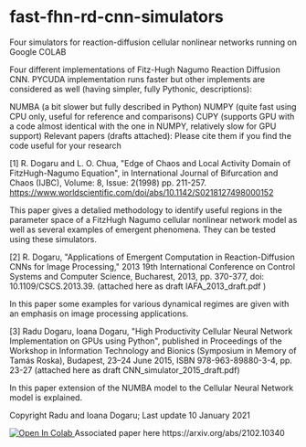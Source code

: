 # fast-fhn-rd-cnn-simulators
Four simulators for reaction-diffusion cellular nonlinear networks running on Google COLAB 

Four different implementations of Fitz-Hugh Nagumo Reaction Diffusion CNN. 
PYCUDA implementation runs faster but other implements are considered as well (having simpler, fully Pythonic, descriptions):

NUMBA (a bit slower but fully described in Python)
NUMPY (quite fast using CPU only, useful for reference and comparisons)
CUPY (supports GPU with a code almost identical with the one in NUMPY, relatively slow for GPU support)
Relevant papers (drafts attached): Please cite them if you find the code useful for your research

[1] R. Dogaru and L. O. Chua, "Edge of Chaos and Local Activity Domain of FitzHugh-Nagumo Equation", in International Journal of
Bifurcation and Chaos (IJBC), Volume: 8, Issue: 2(1998) pp. 211-257. https://www.worldscientific.com/doi/abs/10.1142/S0218127498000152

This paper gives a detalied methodology to identify useful regions in the parameter space of a FitzHugh Nagumo cellular nonlinear network model as well as several examples of emergent phenomena. They can be tested using these simulators. 

[2] R. Dogaru, "Applications of Emergent Computation in Reaction-Diffusion CNNs for Image Processing," 2013 19th International Conference on Control Systems and Computer Science, Bucharest, 2013, pp. 370-377, doi: 10.1109/CSCS.2013.39. (attached here as draft IAFA_2013_draft.pdf )

In this paper some examples for various dynamical regimes are given with an emphasis on image processing applications.

[3] Radu Dogaru, Ioana Dogaru, "High Productivity Cellular Neural Network Implementation on GPUs using Python",
published in Proceedings of the Workshop in Information Technology and Bionics (Symposium in Memory of Tamás Roska), Budapest, 23–24 June 2015, ISBN 978-963-89880-3-4, pp. 23-27 (attached here as draft CNN_simulator_2015_draft.pdf)

In this paper extension of the NUMBA model to the Cellular Neural Network model is explained. 

Copyright Radu and Ioana Dogaru; Last update 10 January 2021


<a href="https://colab.research.google.com/github/radu-dogaru/fast-fhn-rd-cnn-simulators/blob/main/fhn_rd_cnn__fast_simulator.ipynb">
  <img src="https://colab.research.google.com/assets/colab-badge.svg" alt="Open In Colab"/>
</a>
Associated paper here https://arxiv.org/abs/2102.10340
